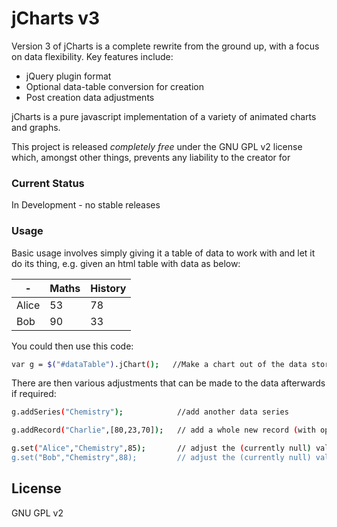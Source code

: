 # jCharts v3

Version 3 of jCharts is a complete rewrite from the ground up, with a focus on data flexibility. Key features include:

  - jQuery plugin format
  - Optional data-table conversion for creation
  - Post creation data adjustments

jCharts is a pure javascript implementation of a variety of animated charts and graphs. 

This project is released *completely free* under the GNU GPL v2 license which, amongst other things, prevents any liability to the creator for 


### Current Status
In Development - no stable releases

### Usage

Basic usage involves simply giving it a table of data to work with and let it do its thing, e.g. given an html table with data as below:

| -     | Maths | History |
|-------|-------|---------|
| Alice | 53    | 78      |  
| Bob   | 90    | 33    |  


You could then use this code:
```sh
var g = $("#dataTable").jChart();   //Make a chart out of the data stored in a table with ID of 'dataTable'
```

There are then various adjustments that can be made to the data afterwards if required:
```sh
g.addSeries("Chemistry");            //add another data series

g.addRecord("Charlie",[80,23,70]);   // add a whole new record (with optional values)

g.set("Alice","Chemistry",85);       // adjust the (currently null) value of Alice's Chemistry score
g.set("Bob","Chemistry",88);         // adjust the (currently null) value of Bob's Chemistry score
```

License
----

GNU GPL v2